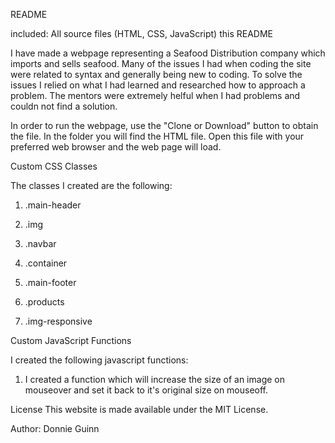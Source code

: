 README

included:
All source files (HTML, CSS, JavaScript)
this README

I have made a webpage representing a Seafood Distribution company which imports and sells seafood.  Many of the issues I had when coding the site were related to syntax and generally being new to coding.  To solve the issues I relied on what I had learned and researched how to approach a problem.  The mentors were extremely helful when I had problems and couldn not find a solution.

In order to run the webpage, use the "Clone or Download" button to obtain the file.  In the folder you will find the HTML file.  Open this file with your preferred web browser and the web page will load.


Custom CSS Classes

The classes I created are the following:

1.  .main-header

2.  .img

3.  .navbar

4.  .container

5.  .main-footer

6.  .products

7.  .img-responsive


Custom JavaScript Functions

I created the following javascript functions:

1.  I created a function which will increase the size of an image on mouseover and set it back to it's original size on mouseoff.


License
This website is made available under the MIT License.



Author:  Donnie Guinn



